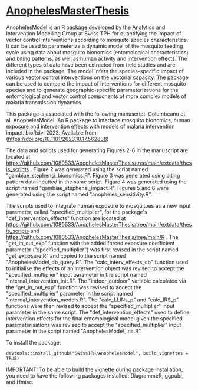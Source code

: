 # [AnophelesMasterThesis](https://github.com/1080533/AnophelesMasterThesis) 
AnophelesModel is an R package developed by the Analytics and Intervention Modelling Group at Swiss TPH for quantifying the impact of vector control interventions according to mosquito species characteristics. It can be used to parameterize a dynamic model of the mosquito feeding cycle using data about mosquito bionomics (entomological characteristics) and biting patterns, as well as human activity and intervention effects. The different types of data have been extracted from field studies and are included in the package. The model infers the species-specific impact of various vector control interventions on the vectorial capacity. The package can be used to compare the impact of interventions for different mosquito species and to generate geographic-specific parameterizations for the entomological and vector control components of more complex models of malaria transmission dynamics.

This package is associated with the following manuscript:
Golumbeanu et al. AnophelesModel: An R package to interface mosquito bionomics, human exposure and intervention effects with models of malaria intervention impact. bioRxiv. 2023. Available from: (https://doi.org/10.1101/2023.10.17.562838)

The data and scripts used for generating Figures 2-6 in the manuscript are located at https://github.com/1080533/AnophelesMasterThesis/tree/main/extdata/thesis_scripts .
Figure 2 was generated using the script named "gambiae_stephensi_bionomics.R". Figure 3 was generated using biting pattern data inputted in the same script.
Figure 4 was generated using the script named "gambiae_stephensi_impact.R".
Figures 5 and 6 were generated using the script named "anopheles_sensitivity.R".

The scripts used to integrate human exposure to mosquitoes as a new input parameter, called "specified_multiplier", for the package's "def_intervention_effects" function are located at https://github.com/1080533/AnophelesMasterThesis/tree/main/extdata/thesis_scripts and https://github.com/1080533/AnophelesMasterThesis/tree/main/R .
  The "get_in_out_exp" function with the added forced exposure coefficient parameter ("specified_multiplier") was first revised in the script named "get_exposure.R" and copied to the script named "AnophelesModel_db_query.R".
  The "calc_interv_effects_db" function used to initialise the effects of an intervention object was revised to accept the "specified_multiplier" input parameter in the script named "internal_intervention_init.R".
  The "indoor_outdoor" variable calculated via the "get_in_out_exp" function was revised to accept the "specified_multiplier" parameter in the script named "internal_intervention_models.R". The "calc_LLINs_p" and "calc_IRS_p" functions were then revised to accept the "specified_multiplier" input parameter in the same script.
  The "def_intervention_effects" used to define intervention effects for the final entomological model given the specified parameterisations was revised to accept the "specified_multiplier" input parameter in the script named "AnophelesModel_init.R".

To install the package:
```{r}
devtools::install_github("SwissTPH/AnophelesModel", build_vignettes = TRUE)
```
IMPORTANT: To be able to build the vignette during package installation, you need to have the following packages installed: DiagrammeR, ggpubr, and Hmisc.
